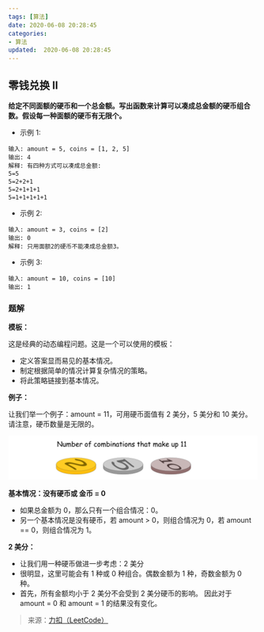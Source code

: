 ```yaml
---
tags: [算法]
date: 2020-06-08 20:28:45
categories:
- 算法
updated:  2020-06-08 20:28:45
---
```

## 零钱兑换 II

**给定不同面额的硬币和一个总金额。写出函数来计算可以凑成总金额的硬币组合数。假设每一种面额的硬币有无限个。**

- 示例 1:

```
输入: amount = 5, coins = [1, 2, 5]
输出: 4
解释: 有四种方式可以凑成总金额:
5=5
5=2+2+1
5=2+1+1+1
5=1+1+1+1+1
```
- 示例 2:

```
输入: amount = 3, coins = [2]
输出: 0
解释: 只用面额2的硬币不能凑成总金额3。
```

- 示例 3:

```
输入: amount = 10, coins = [10] 
输出: 1
```

### 题解

**模板：**

这是经典的动态编程问题。这是一个可以使用的模板：

- 定义答案显而易见的基本情况。
- 制定根据简单的情况计算复杂情况的策略。
- 将此策略链接到基本情况。

**例子：**

让我们举一个例子：amount = 11，可用硬币面值有 2 美分，5 美分和 10 美分。 请注意，硬币数量是无限的。

![coins](/img/suanfa0.jpeg)

**基本情况：没有硬币或 金币 = 0**

- 如果总金额为 0，那么只有一个组合情况：0。
- 另一个基本情况是没有硬币，若 amount > 0，则组合情况为 0，若 amount == 0，则组合情况为 1。


**2 美分：**

- 让我们用一种硬币做进一步考虑：2 美分
- 很明显，这里可能会有 1 种或 0 种组合。偶数金额为 1 种，奇数金额为 0 种。
- 首先，所有金额均小于 2 美分不会受到 2 美分硬币的影响。 因此对于 amount = 0 和 amount = 1 的结果没有变化。


> 来源：[力扣（LeetCode）](https://leetcode-cn.com/problems/coin-change-2/solution/ling-qian-dui-huan-ii-by-leetcode/)
